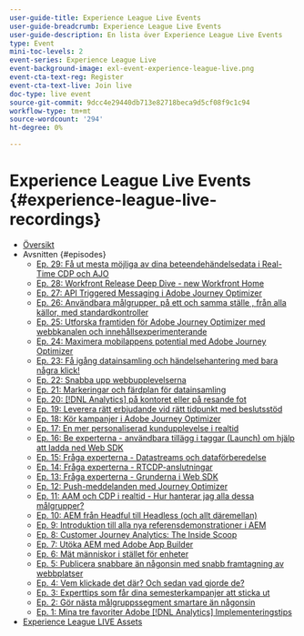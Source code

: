 ```yaml
---
user-guide-title: Experience League Live Events
user-guide-breadcrumb: Experience League Live Events
user-guide-description: En lista över Experience League Live Events
type: Event
mini-toc-levels: 2
event-series: Experience League Live
event-background-image: exl-event-experience-league-live.png
event-cta-text-reg: Register
event-cta-text-live: Join live
doc-type: live event
source-git-commit: 9dcc4e29440db713e82718beca9d5cf08f9c1c94
workflow-type: tm+mt
source-wordcount: '294'
ht-degree: 0%

---
```



# Experience League Live Events {#experience-league-live-recordings}

+ [Översikt](overview.md)
+ Avsnitten {#episodes}
   + [Ep. 29: Få ut mesta möjliga av dina beteendehändelsedata i Real-Time CDP och AJO](episodes/exl-live-episode-11-14-23.md)
   + [Ep. 28: Workfront Release Deep Dive - new Workfront Home](episodes/exl-live-episode-10-26-23.md)
   + [Ep. 27: API Triggered Messaging i Adobe Journey Optimizer](episodes/exl-live-episode-8-23-23.md)
   + [Ep. 26: Användbara målgrupper, på ett och samma ställe &#x200B;, från alla källor, med standardkontroller](episodes/exl-live-episode-7-20-23.md)
   + [Ep. 25: Utforska framtiden för Adobe Journey Optimizer med webbkanalen och innehållsexperimenterande](episodes/exl-live-episode-6-14-23.md)
   + [Ep. 24: Maximera mobilappens potential med Adobe Journey Optimizer](episodes/exl-live-episode-5-24-23.md)
   + [Ep. 23: Få igång datainsamling och händelsehantering med bara några klick!](episodes/exl-live-episode-4-25-23.md)
   + [Ep. 22: Snabba upp webbupplevelserna](episodes/exl-live-episode-2-16-23.md)
   + [Ep. 21: Markeringar och färdplan för datainsamling](episodes/exl-live-episode-1-26-23.md)
   + [Ep. 20: [!DNL Analytics] på kontoret eller på resande fot](episodes/exl-live-episode-11-18-22.md)
   + [Ep. 19: Leverera rätt erbjudande vid rätt tidpunkt med beslutsstöd](episodes/exl-live-episode-10-25-22.md)
   + [Ep. 18: Kör kampanjer i Adobe Journey Optimizer](episodes/exl-live-episode-09-22-22.md)
   + [Ep. 17: En mer personaliserad kundupplevelse i realtid](episodes/exl-live-episode-09-20-22.md)
   + [Ep. 16: Be experterna - användbara tillägg i taggar (Launch) om hjälp att ladda ned Web SDK](episodes/exl-live-episode-08-23-22.md)
   + [Ep. 15: Fråga experterna - Datastreams och dataförberedelse](episodes/exl-live-episode-07-21-22.md)
   + [Ep. 14: Fråga experterna - RTCDP-anslutningar](episodes/exl-live-episode-06-23-22.md)
   + [Ep. 13: Fråga experterna - Grunderna i Web SDK](episodes/exl-live-episode-05-26-22.md)
   + [Ep. 12: Push-meddelanden med Journey Optimizer](episodes/exl-live-episode-05-12-22.md)
   + [Ep. 11: AAM och CDP i realtid - Hur hanterar jag alla dessa målgrupper?](episodes/exl-live-episode-04-28-22.md)
   + [Ep. 10: AEM från Headful till Headless (och allt däremellan)](episodes/exl-live-episode-04-21-22.md)
   + [Ep. 9: Introduktion till alla nya referensdemonstrationer i AEM](episodes/exl-live-episode-02-03-22.md)
   + [Ep. 8: Customer Journey Analytics: The Inside Scoop](episodes/exl-live-episode-08.md)
   + [Ep. 7: Utöka AEM med Adobe App Builder](episodes/exl-live-episode-07.md)
   + [Ep. 6: Mät människor i stället för enheter](episodes/exl-live-episode-06.md)
   + [Ep. 5: Publicera snabbare än någonsin med snabb framtagning av webbplatser](episodes/exl-live-episode-05.md)
   + [Ep. 4: Vem klickade det där? Och sedan vad gjorde de?](episodes/exl-live-episode-04.md)
   + [Ep. 3: Experttips som får dina semesterkampanjer att sticka ut](episodes/exl-live-episode-03.md)
   + [Ep. 2: Gör nästa målgruppssegment smartare än någonsin](episodes/exl-live-episode-02.md)
   + [Ep. 1: Mina tre favoriter Adobe [!DNL Analytics] Implementeringstips](episodes/exl-live-episode-01.md)
+ [Experience League LIVE Assets](exl-live-assets.md)
